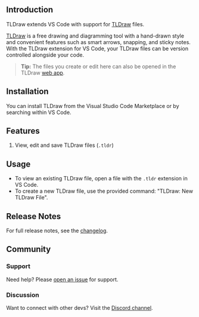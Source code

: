 ## Introduction

TLDraw extends VS Code with support for [TLDraw](https://tldraw.com) files.

[TLDraw](https://tldraw.com) is a free drawing and diagramming tool with a hand-drawn style and convenient features such as smart arrows, snapping, and sticky notes. With the TLDraw extension for VS Code, your TLDraw files can be version controlled alongside your code.

> **Tip:** The files you create or edit here can also be opened in the TLDraw [web app](https://tldraw.com).

## Installation

You can install TLDraw from the Visual Studio Code Marketplace or by searching within VS Code.

## Features

1. View, edit and save TLDraw files (`.tldr`)

## Usage

- To view an existing TLDraw file, open a file with the `.tldr` extension in VS Code.
- To create a new TLDraw file, use the provided command: "TLDraw: New TLDraw File".

## Release Notes

For full release notes, see the [changelog](https://github.com/tldraw/tldraw).

## Community

### Support

Need help? Please [open an issue](https://github.com/tldraw/tldraw/issues/new) for support.

### Discussion

Want to connect with other devs? Visit the [Discord channel](https://discord.gg/SBBEVCA4PG).
